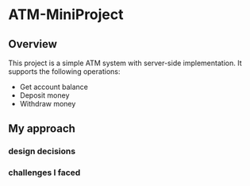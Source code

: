 # ATM-MiniProject

## Overview
This project is a simple ATM system with server-side implementation.
It supports the following operations:
- Get account balance
- Deposit money
- Withdraw money

## My approach

### design decisions

### challenges I faced
